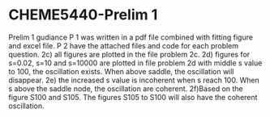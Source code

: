 # CHEME5440-Prelim 1
Prelim 1 gudiance
P 1 was written in a pdf file combined with fitting figure and excel file.
P 2 have the attached files and code for each problem question.
2c) all figures are plotted in the file problem 2c.
2d) figures for s=0.02, s=10 and s=10000 are plotted in file problem 2d
with middle s value to 100, the oscillation exists. When above saddle, the oscillation will disappear.
2e) the increased s value is incoherent when s reach 100. When s above the saddle node, the oscillation are coherent.
2f)Based on the figure S100 and S105. The figures S105 to S100 will also have the coherent oscillation.
